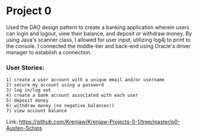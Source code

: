 # Project 0

Used the DAO design pattern to create a banking application wherein users can login and logout, view their balance, and deposit or withdraw money. By using Java's scanner class, I allowed for user input, utilizing log4j to print to the console. I connected the middle-tier and back-end using Oracle's driver manager to establish a connection. 

### User Stories:
	1) create a user account with a unique email and/or username
  	2) secure my account using a password
	3) log in/log out
	4) create a bank account associated with each user
	5) deposit money
	6) withdraw money (no negative balances!)
	7) view account balance

Link: https://github.com/Krenjaw/Krenjaw-Projects-0-1/tree/master/p0-Austen-Schips
